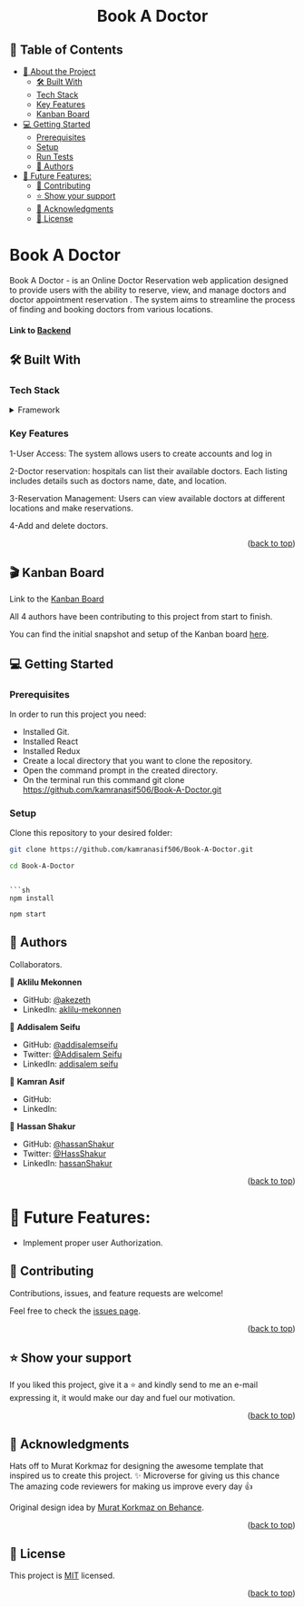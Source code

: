 <a name="readme-top"></a>

<div align="center">

  <br/>
  <h1>Book A Doctor</h1>

</div>

## 📗 Table of Contents

- [📖 About the Project](#about-project)
  - [🛠 Built With ](#-built-with-)
  - [Tech Stack ](#tech-stack-)
  - [Key Features ](#key-features-)
  - [Kanban Board](#kanban)
- [💻 Getting Started ](#-getting-started-)
  - [Prerequisites](#prerequisites)
  - [Setup](#setup)
  - [Run Tests](#run-tests)
  - [👥 Authors ](#-authors-)
- [🔭 Future Features:](#-future-features)
  - [🤝 Contributing ](#-contributing-)
  - [⭐️ Show your support ](#️-show-your-support-)
  - [🙏 Acknowledgments ](#-acknowledgments-)
  - [📝 License ](#-license-)

# Book A Doctor <a name="about-project"></a>

Book A Doctor - is an Online Doctor Reservation web application designed to provide users with the ability to reserve, view, and manage doctors and doctor appointment reservation . The system aims to streamline the process of finding and booking doctors from various locations.

#### Link to [Backend](https://github.com/kamranasif506/Book-A-Doctor-API)

## 🛠 Built With <a name="built-with"></a>

### Tech Stack <a name="tech-stack"></a>

<details>
  <summary>Framework</summary>
  <ul>
    <li><a href="https://react.dev/">React</a></li>
    <li><a href="https://redux.js.org/">Redux</a></li>
    <li><a href="#">CSS</a></li>
  </ul>
</details>

### Key Features <a name="key-features"></a>

1-User Access: The system allows users to create accounts and log in

2-Doctor reservation: hospitals can list their available doctors. Each listing includes details such as doctors name, date, and location.

3-Reservation Management: Users can view available doctors  at different locations and make reservations.

4-Add and delete doctors.

<p align="right">(<a href="#readme-top">back to top</a>)</p>

## 🎬 Kanban Board <a id="kanban"></a>

Link to the [Kanban Board](https://github.com/users/kamranasif506/projects/7)

All 4 authors have been contributing to this project from start to finish.

You can find the initial snapshot and setup of the Kanban board [here](https://user-images.githubusercontent.com/116703083/281520773-c2c88620-3ece-4598-bddd-0c2c641d4adb.png).

## 💻 Getting Started <a name="getting-started"></a>

### Prerequisites

In order to run this project you need:

- Installed Git.
- Installed React
- Installed Redux
- Create a local directory that you want to clone the repository.
- Open the command prompt in the created directory.
- On the terminal run this command git clone https://github.com/kamranasif506/Book-A-Doctor.git

### Setup

Clone this repository to your desired folder:

```sh
git clone https://github.com/kamranasif506/Book-A-Doctor.git
```

```sh
cd Book-A-Doctor
```

````

```sh
npm install
````

```sh
npm start
```

## 👥 Authors <a name="authors"></a>

Collaborators.

👤 **Aklilu Mekonnen**

- GitHub: [@akezeth](https://github.com/akezeth)
- LinkedIn: [aklilu-mekonnen](https://www.linkedin.com/in/aklilu-mekonnen/)

👤 **Addisalem Seifu**
- GitHub: [@addisalemseifu](https://github.com/addisalemseifu)
- Twitter: [@Addisalem Seifu](https://twitter.com/beidework)
- LinkedIn: [addisalem seifu](https://www.linkedin.com/in/addisalemseifu/)

👤 **Kamran Asif**
- GitHub: [](https://github.com/kamranasif506)
- LinkedIn: [](https://www.linkedin.com/in/kamran-asif)

👤 **Hassan Shakur**
- GitHub: [@hassanShakur](https://github.com/hassanShakur)
- Twitter: [@HassShakur](https://twitter.com/HassShakur)
- LinkedIn: [hassanShakur](https://linkedin.com/in/hassanShakur)

<p align="right">(<a href="#readme-top">back to top</a>)</p>

# 🔭 Future Features:

- Implement proper user Authorization.

## 🤝 Contributing <a name="contributing"></a>

Contributions, issues, and feature requests are welcome!

Feel free to check the [issues page](https://github.com/kamranasif506/Book-A-Doctor/issues).

<p align="right">(<a href="#readme-top">back to top</a>)</p>

## ⭐️ Show your support <a name="support"></a>

If you liked this project, give it a ⭐️ and kindly send to me an e-mail expressing it, it would make our day and fuel our motivation.

<p align="right">(<a href="#readme-top">back to top</a>)</p>

## 🙏 Acknowledgments <a name="acknowledgements"></a>

Hats off to Murat Korkmaz for designing the awesome template that inspired us to create this project. ✨
Microverse for giving us this chance
The amazing code reviewers for making us improve every day 👍

Original design idea by [Murat Korkmaz on Behance](https://www.behance.net/gallery/26425031/Vespa-Responsive-Redesign).

<p align="right">(<a href="#readme-top">back to top</a>)</p>

## 📝 License <a name="license"></a>

This project is [MIT](./LICENSE) licensed.

<p align="right">(<a href="#readme-top">back to top</a>)</p>